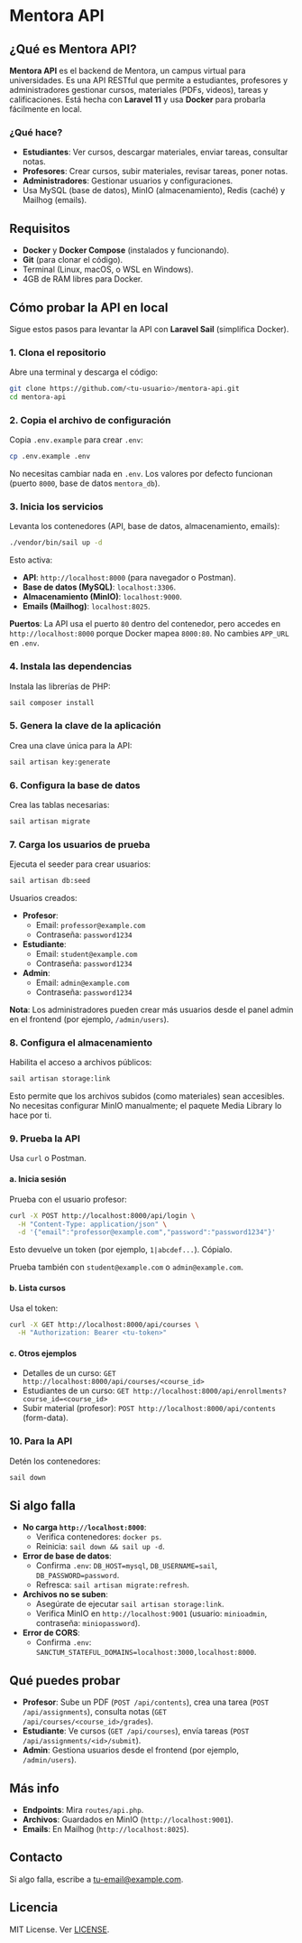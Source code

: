 # Mentora API

## ¿Qué es Mentora API?

**Mentora API** es el backend de Mentora, un campus virtual para universidades. Es una API RESTful que permite a estudiantes, profesores y administradores gestionar cursos, materiales (PDFs, videos), tareas y calificaciones. Está hecha con **Laravel 11** y usa **Docker** para probarla fácilmente en local.

### ¿Qué hace?
- **Estudiantes**: Ver cursos, descargar materiales, enviar tareas, consultar notas.
- **Profesores**: Crear cursos, subir materiales, revisar tareas, poner notas.
- **Administradores**: Gestionar usuarios y configuraciones.
- Usa MySQL (base de datos), MinIO (almacenamiento), Redis (caché) y Mailhog (emails).

## Requisitos

- **Docker** y **Docker Compose** (instalados y funcionando).
- **Git** (para clonar el código).
- Terminal (Linux, macOS, o WSL en Windows).
- 4GB de RAM libres para Docker.

## Cómo probar la API en local

Sigue estos pasos para levantar la API con **Laravel Sail** (simplifica Docker).

### 1. Clona el repositorio

Abre una terminal y descarga el código:

```bash
git clone https://github.com/<tu-usuario>/mentora-api.git
cd mentora-api
```

### 2. Copia el archivo de configuración

Copia `.env.example` para crear `.env`:

```bash
cp .env.example .env
```

No necesitas cambiar nada en `.env`. Los valores por defecto funcionan (puerto `8000`, base de datos `mentora_db`).

### 3. Inicia los servicios

Levanta los contenedores (API, base de datos, almacenamiento, emails):

```bash
./vendor/bin/sail up -d
```

Esto activa:
- **API**: `http://localhost:8000` (para navegador o Postman).
- **Base de datos (MySQL)**: `localhost:3306`.
- **Almacenamiento (MinIO)**: `localhost:9000`.
- **Emails (Mailhog)**: `localhost:8025`.

**Puertos**: La API usa el puerto `80` dentro del contenedor, pero accedes en `http://localhost:8000` porque Docker mapea `8000:80`. No cambies `APP_URL` en `.env`.

### 4. Instala las dependencias

Instala las librerías de PHP:

```bash
sail composer install
```

### 5. Genera la clave de la aplicación

Crea una clave única para la API:

```bash
sail artisan key:generate
```

### 6. Configura la base de datos

Crea las tablas necesarias:

```bash
sail artisan migrate
```

### 7. Carga los usuarios de prueba

Ejecuta el seeder para crear usuarios:

```bash
sail artisan db:seed
```

Usuarios creados:
- **Profesor**:
  - Email: `professor@example.com`
  - Contraseña: `password1234`
- **Estudiante**:
  - Email: `student@example.com`
  - Contraseña: `password1234`
- **Admin**:
  - Email: `admin@example.com`
  - Contraseña: `password1234`

**Nota**: Los administradores pueden crear más usuarios desde el panel admin en el frontend (por ejemplo, `/admin/users`).

### 8. Configura el almacenamiento

Habilita el acceso a archivos públicos:

```bash
sail artisan storage:link
```

Esto permite que los archivos subidos (como materiales) sean accesibles. No necesitas configurar MinIO manualmente; el paquete Media Library lo hace por ti.

### 9. Prueba la API

Usa `curl` o Postman.

#### a. Inicia sesión
Prueba con el usuario profesor:

```bash
curl -X POST http://localhost:8000/api/login \
  -H "Content-Type: application/json" \
  -d '{"email":"professor@example.com","password":"password1234"}'
```

Esto devuelve un token (por ejemplo, `1|abcdef...`). Cópialo.

Prueba también con `student@example.com` o `admin@example.com`.

#### b. Lista cursos
Usa el token:

```bash
curl -X GET http://localhost:8000/api/courses \
  -H "Authorization: Bearer <tu-token>"
```

#### c. Otros ejemplos
- Detalles de un curso: `GET http://localhost:8000/api/courses/<course_id>`
- Estudiantes de un curso: `GET http://localhost:8000/api/enrollments?course_id=<course_id>`
- Subir material (profesor): `POST http://localhost:8000/api/contents` (form-data).

### 10. Para la API

Detén los contenedores:

```bash
sail down
```

## Si algo falla

- **No carga `http://localhost:8000`**:
  - Verifica contenedores: `docker ps`.
  - Reinicia: `sail down && sail up -d`.
- **Error de base de datos**:
  - Confirma `.env`: `DB_HOST=mysql`, `DB_USERNAME=sail`, `DB_PASSWORD=password`.
  - Refresca: `sail artisan migrate:refresh`.
- **Archivos no se suben**:
  - Asegúrate de ejecutar `sail artisan storage:link`.
  - Verifica MinIO en `http://localhost:9001` (usuario: `minioadmin`, contraseña: `miniopassword`).
- **Error de CORS**:
  - Confirma `.env`: `SANCTUM_STATEFUL_DOMAINS=localhost:3000,localhost:8000`.

## Qué puedes probar

- **Profesor**: Sube un PDF (`POST /api/contents`), crea una tarea (`POST /api/assignments`), consulta notas (`GET /api/courses/<course_id>/grades`).
- **Estudiante**: Ve cursos (`GET /api/courses`), envía tareas (`POST /api/assignments/<id>/submit`).
- **Admin**: Gestiona usuarios desde el frontend (por ejemplo, `/admin/users`).

## Más info

- **Endpoints**: Mira `routes/api.php`.
- **Archivos**: Guardados en MinIO (`http://localhost:9001`).
- **Emails**: En Mailhog (`http://localhost:8025`).

## Contacto

Si algo falla, escribe a [tu-email@example.com](mailto:tu-email@example.com).

## Licencia

MIT License. Ver [LICENSE](LICENSE).